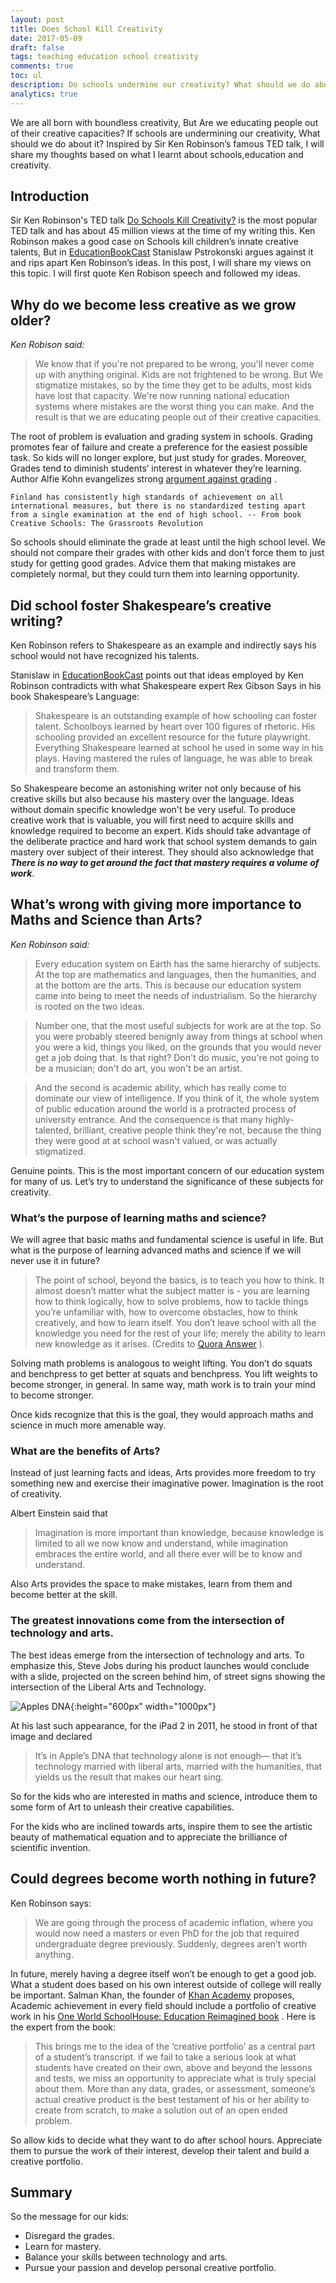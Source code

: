 ```yaml
---
layout: post
title: Does School Kill Creativity
date: 2017-05-09
draft: false
tags: teaching education school creativity
comments: true
toc: ul
description: Do schools undermine our creativity? What should we do about it? Inspired by Sir Ken Robinson’s famous TED talk, I will share my thoughts based on what I learnt about education and creativity.
analytics: true
---
```


We are all born with boundless creativity, But Are we educating people out of their creative capacities? If schools are undermining our creativity,  What should we do about it? Inspired by Sir Ken Robinson’s famous TED talk,  I will share my thoughts based on what I learnt about schools,education and creativity.
<br>

## Introduction
Sir Ken Robinson's TED talk [Do Schools Kill Creativity?](https://www.ted.com/talks/ken_robinson_says_schools_kill_creativity) is the most popular TED talk and has about 45 million views at the time of my writing this. Ken Robinson makes a good case on Schools kill children’s innate creative talents, But in [EducationBookCast](http://educationbookcast.libsyn.com/podcast/42-do-schools-kill-creativity-by-sir-ken-robinson) Stanislaw Pstrokonski argues against it and rips apart Ken Robinson’s ideas. In this post, I will share my views on this topic. I will first quote Ken Robison speech and followed my ideas.

## Why do we become less creative as we grow older?
*Ken Robison said:*

> We know that if you're not prepared to be wrong, you'll never come up with anything original. Kids are not frightened to be wrong. But We stigmatize mistakes, so by the time they get to be adults, most kids have lost that capacity. We're now running national education systems where mistakes are the worst thing you can make. And the result is that we are educating people out of their creative capacities.  

The root of problem is evaluation and grading system in schools. Grading promotes fear of failure and  create a preference for the easiest possible task.  So kids will no longer explore, but just study for grades.  Moreover,  Grades tend to diminish students’ interest in whatever they’re learning. Author Alfie Kohn evangelizes strong [argument against grading](http://www.alfiekohn.org/article/case-grades/) .

`
Finland has consistently high standards of achievement on all international measures, but there is no standardized testing apart from a single examination at the end of high school. -- From book Creative Schools: The Grassroots Revolution
`


So schools should eliminate the grade at least until the high school level. We should not  compare their grades with other kids and don’t force them to just study for getting good grades.  Advice them that making mistakes are completely normal, but they could turn them into learning opportunity.

## Did school foster Shakespeare’s creative writing?
Ken Robinson refers to Shakespeare as an example and indirectly says his school would not have recognized his talents.

Stanislaw in  [EducationBookCast](http://educationbookcast.libsyn.com/podcast/42-do-schools-kill-creativity-by-sir-ken-robinson)  points out that ideas employed by  Ken Robinson contradicts with what Shakespeare expert Rex Gibson Says in his book Shakespeare’s Language:

> Shakespeare is an outstanding example of how schooling can foster talent. Schoolboys learned by heart over 100 figures of rhetoric. His schooling provided an excellent resource for the future playwright. Everything Shakespeare learned at school he used in some way in his plays. Having mastered the rules of language, he was able to break and transform them.   

So Shakespeare become an astonishing writer not only because of his creative skills but also because his mastery over the language. Ideas without domain specific knowledge won't be very useful. To produce creative work that is valuable, you will first need to acquire skills and knowledge required to become an expert. Kids should take advantage of the deliberate practice and hard work that school system demands to gain mastery over subject of their interest. They should also acknowledge that ***There is no way to get around the fact that mastery requires a volume of work***.

## What’s wrong with giving more importance to Maths and Science than Arts?
*Ken Robinson said:*

> Every education system on Earth has the same hierarchy of subjects. At the top are mathematics and languages, then the humanities, and at the bottom are the arts.  This is because our education system came into being to meet the needs of industrialism. So the hierarchy is rooted on the two ideas.  

> Number one, that the most useful subjects for work are at the top. So you were probably steered benignly away from things at school when you were a kid, things you liked, on the grounds that you would never get a job doing that. Is that right? Don't do music, you're not going to be a musician; don't do art, you won't be an artist.  

> And the second is academic ability, which has really come to dominate our view of intelligence. If you think of it, the whole system of public education around the world is a protracted process of university entrance. And the consequence is that many highly-talented, brilliant, creative people think they're not, because the thing they were good at at school wasn't valued, or was actually stigmatized.   

Genuine points. This is the most important concern of our education system for many of us. Let’s try to understand the significance of these subjects for creativity.

### What’s the purpose of learning maths and science?

We will agree that basic maths and fundamental science is useful in life. But what is the purpose of learning advanced maths and science if we will never use it in future?

> The point of school, beyond the basics, is to teach you how to think. It almost doesn’t matter what the subject matter is - you are learning how to think logically, how to solve problems, how to tackle things you’re unfamiliar with, how to overcome obstacles, how to think creatively, and how to learn itself. You don’t leave school with all the knowledge you need for the rest of your life; merely the ability to learn new knowledge as it arises. (Credits to [Quora Answer](https://www.quora.com/Why-must-we-learn-advanced-math-college-algebra-trigonometry-when-most-of-us-wont-actually-use-it/answer/Jesse-Richards?srid=tP0b) ).

Solving math problems is analogous to weight lifting. You don’t do squats and benchpress to get better at squats and benchpress. You lift weights to become stronger, in general. In same way, math work is to train your mind to become stronger.

Once kids recognize that this is the goal, they would approach maths and science in much more amenable way.

### What are the benefits of Arts?

Instead of just learning facts and ideas, Arts provides more freedom to try something new and exercise their imaginative power. Imagination is the root of creativity. 

Albert Einstein said that

> Imagination is more important than knowledge, because knowledge is limited to all we now know and understand, while imagination embraces the entire world, and all there ever will be to know and understand.

Also Arts provides the space to make mistakes, learn from them and become better at the skill.  

### The greatest innovations come from the intersection of technology and arts.

The best ideas emerge from the intersection of technology and arts.  To emphasize this,  Steve Jobs during his product launches would conclude with a slide, projected on the screen behind him, of street signs showing the intersection of the Liberal Arts and Technology.

![Apples DNA](https://raw.githubusercontent.com/erajasekar/blog-jekyll/master/assets/images/schools-kills-creativity/Apples_DNA.png){:height="600px" width="1000px"}

At his last such appearance, for the iPad 2 in 2011, he stood in front of that image and declared

> It’s in Apple’s DNA that technology alone is not enough— that it’s technology married with liberal arts, married with the humanities, that yields us the result that makes our heart sing.  

So for the kids who are interested in maths and science, introduce them to some form of Art to unleash their creative capabilities.

For the kids who are inclined towards arts, inspire them to see the artistic beauty of mathematical equation and to appreciate the brilliance of scientific invention.

## Could degrees become worth nothing in future?
Ken Robinson says:

> We are going through the process of academic inflation, where you would now need a masters or even PhD for the job that required undergraduate degree previously. Suddenly, degrees aren’t worth anything.  

In future, merely having a degree itself won’t be enough to get a good job. What a student does based on his own interest  outside of college will really be important. Salman Khan, the founder of [Khan Academy](https://www.khanacademy.org/) proposes, Academic achievement in every field should include a portfolio of creative work in his [One World SchoolHouse: Education Reimagined book](http://www.amazon.com/The-One-World-Schoolhouse-Reimagined/dp/1455508381/) . Here is the expert from the book:

> This brings me to the idea of the ‘creative portfolio’ as a central part of a student’s transcript. if we fail to take a serious look at what students have created on their own, above and beyond the lessons and tests, we miss an opportunity to appreciate what is truly special about them. More than any data, grades, or assessment, someone’s actual creative product is the best testament of his or her ability to create from scratch, to make a solution out of an open ended problem.  

So allow kids to decide what they want to do after school hours. Appreciate them to pursue the work of their interest, develop their talent and build a creative portfolio.

## Summary

So the message for our kids:

* Disregard the grades.
* Learn for mastery.
* Balance your skills between technology and arts.
* Pursue your passion and develop personal creative portfolio.
